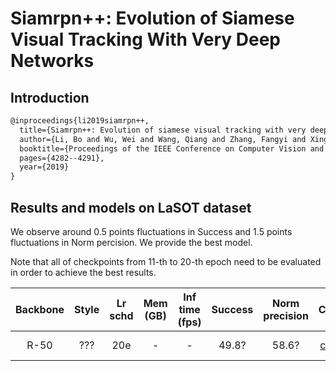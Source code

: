 # Siamrpn++: Evolution of Siamese Visual Tracking With Very Deep Networks

## Introduction

```latex
@inproceedings{li2019siamrpn++,
  title={Siamrpn++: Evolution of siamese visual tracking with very deep networks},
  author={Li, Bo and Wu, Wei and Wang, Qiang and Zhang, Fangyi and Xing, Junliang and Yan, Junjie},
  booktitle={Proceedings of the IEEE Conference on Computer Vision and Pattern Recognition},
  pages={4282--4291},
  year={2019}
}
```

## Results and models on LaSOT dataset
We observe around 0.5 points fluctuations in Success and 1.5 points fluctuations in Norm percision. We provide the best model.

Note that all of checkpoints from 11-th to 20-th epoch need to be evaluated in order to achieve the best results.

|    Backbone     |  Style  | Lr schd | Mem (GB) | Inf time (fps) | Success | Norm precision | Config | Download |
| :-------------: | :-----: | :-----: | :------: | :------------: | :----: | :----: | :------: | :--------: |
|    R-50    |  ???  |   20e    | -        | -              | 49.8? | 58.6? | [config](https://github.com/open-mmlab/mmtracking/blob/master/configs/sot/siamese_rpn/siamese_rpn_r50_1x_lasot.py) | [model](MODEL_LINK) &#124; [log](LOG_LINK) |
